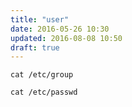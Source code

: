 ```yaml
---
title: "user"
date: 2016-05-26 10:30
updated: 2016-08-08 10:50
draft: true
---
```



    cat /etc/group

    cat /etc/passwd
